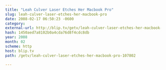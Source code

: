 ```yaml
---
title: "Leah Culver Laser Etches Her Macbook Pro"
slug: leah-culver-laser-etches-her-macbook-pro
date: 2008-02-17 06:50:23 -0600
category: 
external-url: http://blip.tv/getv/leah-culver-laser-etches-her-macbook-pro-107802
hash: 1450aed7a8102b0a4cda76d8f4cdc8db
year: 2008
month: 02
scheme: http
host: blip.tv
path: /getv/leah-culver-laser-etches-her-macbook-pro-107802

---
```



